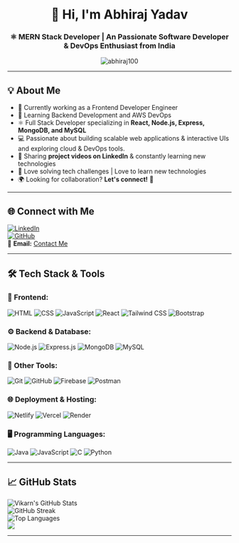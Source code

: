 <h1 align="center">👋 Hi, I'm <strong>Abhiraj Yadav</strong></h1>
<h3 align="center">⚛️ MERN Stack Developer | An Passionate Software Developer & DevOps Enthusiast from India</h3>
<p align="center">
  <img
    src="https://komarev.com/ghpvc/?username=abhiraj100&label=Profile%20views&color=0e75b6&style=flat"
    alt="abhiraj100"
  />
</p>

---

## 💡 About Me

- 🎯 Currently working as a Frontend Developer Engineer
- 🌱 Learning Backend Development and AWS DevOps
- ⚛️ Full Stack Developer specializing in **React, Node.js, Express, MongoDB, and MySQL**
- 💻 Passionate about building scalable web  applications & interactive UIs and exploring cloud & DevOps tools.
- 🚀 Sharing **project videos on LinkedIn** & constantly learning new technologies
- 🔐 Love solving tech challenges | Love to learn new technologies
- 🌍 Looking for collaboration? **Let's connect!** 🚀

---

## 🌐 **Connect with Me**

[![LinkedIn](https://img.shields.io/badge/LinkedIn-0077B5?style=for-the-badge&logo=linkedin&logoColor=white)](https://www.linkedin.com/in/abhiraj-yadav-86a232215/)  
[![GitHub](https://img.shields.io/badge/GitHub-181717?style=for-the-badge&logo=github&logoColor=white)](https://github.com/abhiraj100)  
📧 **Email:** [Contact Me](mailto:abhirajyadav303@gmail.com)

---

## 🛠 **Tech Stack & Tools**

### 🎨 Frontend:

![HTML](https://img.shields.io/badge/HTML5-E34F26?style=for-the-badge&logo=html5&logoColor=white)
![CSS](https://img.shields.io/badge/CSS3-1572B6?style=for-the-badge&logo=css3&logoColor=white)
![JavaScript](https://img.shields.io/badge/JavaScript-F7DF1E?style=for-the-badge&logo=javascript&logoColor=black)
![React](https://img.shields.io/badge/React-20232A?style=for-the-badge&logo=react&logoColor=61DAFB)
![Tailwind CSS](https://img.shields.io/badge/TailwindCSS-38B2AC?style=for-the-badge&logo=tailwind-css&logoColor=white)
![Bootstrap](https://img.shields.io/badge/Bootstrap-7952B3?style=for-the-badge&logo=bootstrap&logoColor=white)

### ⚙️ Backend & Database:

![Node.js](https://img.shields.io/badge/Node.js-339933?style=for-the-badge&logo=node.js&logoColor=white)
![Express.js](https://img.shields.io/badge/Express.js-000000?style=for-the-badge&logo=express&logoColor=white)
![MongoDB](https://img.shields.io/badge/MongoDB-4EA94B?style=for-the-badge&logo=mongodb&logoColor=white)
![MySQL](https://img.shields.io/badge/MySQL-4479A1?style=for-the-badge&logo=mysql&logoColor=white)

### 🚀 Other Tools:

![Git](https://img.shields.io/badge/Git-F05032?style=for-the-badge&logo=git&logoColor=white)
![GitHub](https://img.shields.io/badge/GitHub-181717?style=for-the-badge&logo=github&logoColor=white)
![Firebase](https://img.shields.io/badge/Firebase-FFCA28?style=for-the-badge&logo=firebase&logoColor=black)
![Postman](https://img.shields.io/badge/Postman-FF6C37?style=for-the-badge&logo=postman&logoColor=white)

### 🌐 Deployment & Hosting:

![Netlify](https://img.shields.io/badge/Netlify-00C7B7?style=for-the-badge&logo=netlify&logoColor=white)
![Vercel](https://img.shields.io/badge/Vercel-000000?style=for-the-badge&logo=vercel&logoColor=white)
![Render](https://img.shields.io/badge/Render-46E3B7?style=for-the-badge&logo=render&logoColor=white)

### 🖥️ Programming Languages:

![Java](https://img.shields.io/badge/Java-007396?style=for-the-badge&logo=java&logoColor=white)
![JavaScript](https://img.shields.io/badge/JavaScript-F7DF1E?style=for-the-badge&logo=javascript&logoColor=black)
![C](https://img.shields.io/badge/C-00599C?style=for-the-badge&logo=c&logoColor=white)
![Python](https://img.shields.io/badge/Python-3776AB?style=for-the-badge&logo=python&logoColor=white)

---

## 📈 **GitHub Stats**

![Vikarn's GitHub Stats](https://github-readme-stats.vercel.app/api?username=abhiraj100&show_icons=true&theme=react)  
![GitHub Streak](https://github-readme-streak-stats.herokuapp.com/?user=abhiraj100&theme=react)  
![Top Languages](https://github-readme-stats.vercel.app/api/top-langs/?username=abhiraj100&layout=compact&theme=react)  
<img src="https://github-readme-activity-graph.vercel.app/graph?username=abhiraj100&theme=react" width="auto" height="auto">

---
